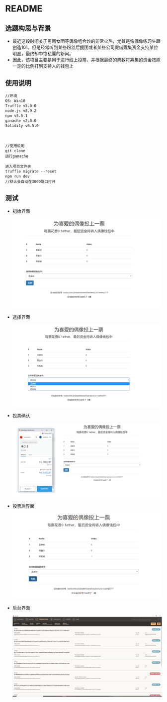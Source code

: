 # README

## 选题构思与背景

+ 最近这段时间关于男团女团等偶像组合炒的非常火热，尤其是像偶像练习生跟创造101。但是经常听到某些粉丝后援团或者某些公司假借筹集资金支持某位明显，最终却中饱私囊的新闻。
+ 因此，该项目主要是用于进行线上投票，并根据最终的票数将筹集的资金按照一定的比例打到支持人的钱包上

## 使用说明

```
//环境
OS: Win10
Truffle v5.0.0
node.js v8.9.2
npm v5.5.1
ganache v2.0.0
Solidity v0.5.0



//使用说明
git clone
运行ganache

进入项目文件夹
truffle migrate --reset
npm run dev
//默认会自动在3000端口打开
```

## 测试

+ 初始界面

  ![](image\1.png)

+ 选择界面

  ![](image\2.png)

+ 投票确认

  ![](image\3.png)

+ 投票后界面

  ![](image\4.png)

+ 后台界面

  ![](image\5.png)
